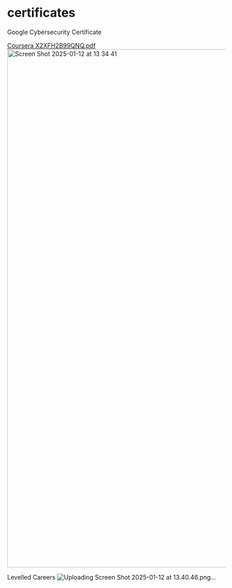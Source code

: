 # certificates

Google Cybersecurity Certificate

[Coursera X2XFH2B99QNQ.pdf](https://github.com/user-attachments/files/18389565/Coursera.X2XFH2B99QNQ.pdf)
<img width="1193" alt="Screen Shot 2025-01-12 at 13 34 41" src="https://github.com/user-attachments/assets/19a1a69c-4374-4503-9ec3-4c1163d7ef5a" />


Levelled Careers 
![Uploading Screen Shot 2025-01-12 at 13.40.46.png…]()
